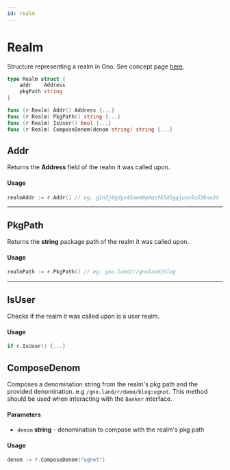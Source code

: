 ```yaml
---
id: realm
---
```


# Realm
Structure representing a realm in Gno. See concept page [here](../../../concepts/realms.md). 

```go
type Realm struct {
    addr    Address
    pkgPath string
}

func (r Realm) Addr() Address {...}
func (r Realm) PkgPath() string {...}
func (r Realm) IsUser() bool {...}
func (r Realm) ComposeDenom(denom string) string {...}
```

## Addr
Returns the **Address** field of the realm it was called upon.

#### Usage
```go
realmAddr := r.Addr() // eg. g1n2j0gdyv45aem9p0qsfk5d2gqjupv5z536na3d
```
---
## PkgPath
Returns the **string** package path of the realm it was called upon.

#### Usage
```go
realmPath := r.PkgPath() // eg. gno.land/r/gnoland/blog
```
---
## IsUser
Checks if the realm it was called upon is a user realm.

#### Usage
```go
if r.IsUser() {...}
```

## ComposeDenom
Composes a denomination string from the realm's pkg path and the provided denomination. e.g `/gno.land/r/demo/blog:ugnot`. This method should be used when interacting with the `Banker` interface.

#### Parameters
- `denom` **string** - denomination to compose with the realm's pkg path

#### Usage
```go
denom := r.ComposeDenom("ugnot")
```
